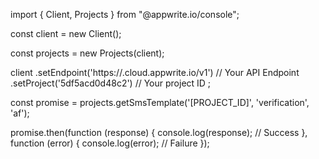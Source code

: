 import { Client, Projects } from "@appwrite.io/console";

const client = new Client();

const projects = new Projects(client);

client
    .setEndpoint('https://<REGION>.cloud.appwrite.io/v1') // Your API Endpoint
    .setProject('5df5acd0d48c2') // Your project ID
;

const promise = projects.getSmsTemplate('[PROJECT_ID]', 'verification', 'af');

promise.then(function (response) {
    console.log(response); // Success
}, function (error) {
    console.log(error); // Failure
});